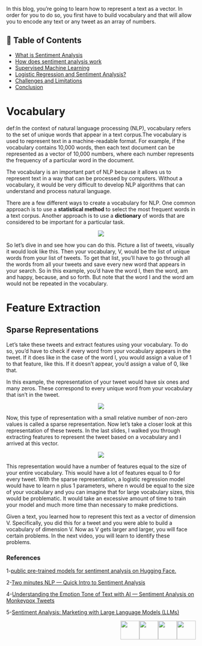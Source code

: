 In this blog, you’re going to learn how to represent a text as a vector. In order for you to do so, you first have to build vocabulary and that will allow you to encode any text or any tweet as an array of numbers.

## 📑 Table of Contents  

- [What is Sentiment Analysis](#What-is-Sentiment-Analysis)  
- [How does sentiment analysis work](#How-does-sentiment-analysis-work)  
- [Supervised Machine Learning](#Supervised-Machine-Learning)  
- [Logistic Regression and Sentiment Analysis?](#Logistic-Regression-and-Sentiment-Analysis?)
- [Challenges and Limitations](#Challenges-and-Limitations)   
- [Conclusion](#Conclusion)  


#  **Vocabulary** 

def:In the context of natural language processing (NLP), vocabulary refers to the set of unique words that appear in a text corpus.The vocabulary is used to represent text in a machine-readable format. For example, if the vocabulary contains 10,000 words, then each text document can be represented as a vector of 10,000 numbers, where each number represents the frequency of a particular word in the document.

The vocabulary is an important part of NLP because it allows us to represent text in a way that can be processed by computers. Without a vocabulary, it would be very difficult to develop NLP algorithms that can understand and process natural language.

There are a few different ways to create a vocabulary for NLP. One common approach is to use a **statistical method** to select the most frequent words in a text corpus. Another approach is to use a **dictionary** of words that are considered to be important for a particular task.

<p align="center">
<img src="https://github.com/dr-mushtaq/natural-language-processing-projects-python/blob/main/%F0%9F%93%9AChapter%202%20Sentiment%20Analysis%20(Text%20Classification)/ec4e5245-28c6-415d-b7b3-d17d7bbf4de4_700x232.jpg"></a>
</p>

So let’s dive in and see how you can do this. Picture a list of tweets, visually it would look like this. Then your vocabulary, V, would be the list of unique words from your list of tweets. To get that list, you’ll have to go through all the words from all your tweets and save every new word that appears in your search. So in this example, you’d have the word I, then the word, am and happy, because, and so forth. But note that the word I and the word am would not be repeated
in the vocabulary.

 # **Feature Extraction**
## Sparse Representations

Let’s take these tweets and extract features using your vocabulary. To do so, you’d have to check if every word from your vocabulary appears in the tweet. If it does like in the case of the word I, you would assign a value of 1 to that feature, like this. If it doesn’t appear, you’d assign a value of 0, like that.

In this example, the representation of your tweet would have six ones and many zeros. These correspond to every unique word from your vocabulary that isn’t in the tweet.

<p align="center">
<img src="https://github.com/dr-mushtaq/natural-language-processing-projects-python/blob/main/%F0%9F%93%9AChapter%202%20Sentiment%20Analysis%20(Text%20Classification)/1.jpg"></a>
</p>

Now, this type of representation with a small relative number of non-zero values is called a sparse representation. Now let’s take a closer look at this representation of these tweets. In the last slides, I walked you through extracting features to represent the tweet based on a vocabulary and I arrived at this vector.


<p align="center">
<img src="https://github.com/dr-mushtaq/natural-language-processing-projects-python/blob/main/%F0%9F%93%9AChapter%202%20Sentiment%20Analysis%20(Text%20Classification)/fd395a5c-5ea4-4a37-9a6a-f04df9241b82_700x268.jpg"></a>
</p>


This representation would have a number of features equal to the size of your entire vocabulary. This would have a lot of features equal to 0 for every tweet. With the sparse representation, a logistic regression model would have to learn n plus 1 parameters, where n would be equal to the size of your vocabulary and you can imagine that for large vocabulary sizes, this would be problematic. It would take an excessive amount of time to train your model and much more time than necessary to make predictions.

Given a text, you learned how to represent this text as a vector of dimension V. Specifically, you did this for a tweet and you were able to build a vocabulary of dimension V. Now as V gets larger and larger, you will face certain problems. In the next video, you will learn to identify these problems.



### References

1-[public pre-trained models for sentiment analysis on Hugging Face.](https://huggingface.co/models?search=sentiment)

2-[Two minutes NLP — Quick Intro to Sentiment Analysis](https://medium.com/nlplanet/two-minutes-nlp-quick-intro-to-sentiment-analysis-106b6947b2fd)

4-[Understanding the Emotion Tone of Text with AI — Sentiment Analysis on Monkeypox Tweets](https://pub.towardsai.net/understanding-the-emotion-tone-of-text-with-ai-sentiment-analysis-on-monkeypox-tweets-13040cfb1f99)

5-[Sentiment Analysis: Marketing with Large Language Models (LLMs)](https://medium.com/codex/computer-vision-fundamentals-with-opencv-9fc93b61e3e8)


<p align="right"><a target="_blank" href="https://github.com/dr-mushtaq/natural-language-processing-projects-python/blob/main/%F0%9F%93%9AChapter%201%20Introduction/What%20is%20NLP.md"><img height="50px" src="https://raw.githubusercontent.com/dipanjanS/practical-machine-learning-with-python/master/media/assets/home_page.png" /></a><a target="_blank" href="https://github.com/dr-mushtaq/natural-language-processing-projects-python/blob/main/%F0%9F%93%9AChapter%201%20Introduction/What%20is%20NLP.md"><img height="50px" src="https://raw.githubusercontent.com/dipanjanS/practical-machine-learning-with-python/master/media/assets/contents_page.jpg" /></a><a target="_blank" href="https://github.com/dr-mushtaq/natural-language-processing-projects-python/blob/main/%F0%9F%93%9AChapter%201%20Introduction/What%20is%20NLP.md"><img height="50px" src="https://raw.githubusercontent.com/dipanjanS/practical-machine-learning-with-python/master/media/assets/back_page.png" /></a><a target="_blank" href="https://coursesteach.com/mod/page/view.php?id=6320&amp;forceview=1"><img height="50px" src="https://raw.githubusercontent.com/dipanjanS/practical-machine-learning-with-python/master/media/assets/next_page.png" /></a></p>









































